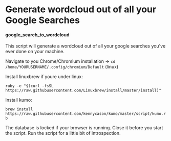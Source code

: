 # Generate wordcloud out of all your Google Searches

#### google_search_to_wordcloud

This script will generate a wordcloud out of all your google searches you've ever done on your machine. 

Navigate to you Chrome/Chromium installation -> 
`cd /home/YOURUSERNAME/.config/chromium/Default`
(linux)

Install linuxbrew if youre under linux: 

`ruby -e "$(curl -fsSL https://raw.githubusercontent.com/Linuxbrew/install/master/install)"`

Install kumo: 

`brew install https://raw.githubusercontent.com/kennycason/kumo/master/script/kumo.rb`

The database is locked if your browser is running. Close it before you start the script.
Run the script for a little bit of introspection.
